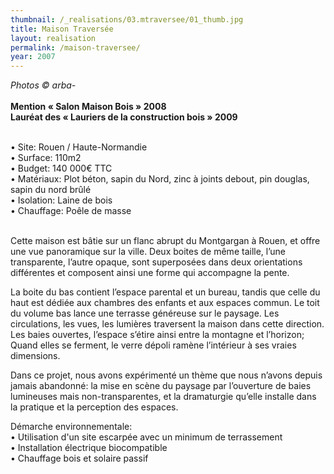```yaml
---
thumbnail: /_realisations/03.mtraversee/01_thumb.jpg
title: Maison Traversée
layout: realisation
permalink: /maison-traversee/
year: 2007
---
```


<i>Photos © arba-</i>
<br><br><B>Mention « Salon Maison Bois » 2008</B>
<br><B>Lauréat des « Lauriers de la construction bois » 2009</B>

<br>&bull; Site: Rouen / Haute-Normandie
<br>&bull; Surface: 110m2
<br>&bull; Budget: 140 000€ TTC
<br>&bull; Matériaux: Plot béton, sapin du Nord, zinc à joints debout, pin douglas, sapin du nord brûlé
<br>&bull; Isolation: Laine de bois
<br>&bull; Chauffage: Poêle de masse

<br>Cette maison est bâtie sur un flanc abrupt du Montgargan à Rouen, et offre une vue panoramique sur la ville. Deux boites de même taille, l’une transparente,	l’autre	opaque,	sont superposées dans deux orientations différentes et composent ainsi une forme qui accompagne la pente.

La boite du bas contient l’espace parental et un bureau, tandis que celle du haut est dédiée aux chambres des enfants et aux espaces commun. Le toit du volume bas lance une terrasse généreuse sur le paysage. Les circulations, les vues, les lumières traversent la maison dans cette direction. Les baies ouvertes, l’espace s’étire ainsi entre la montagne et l’horizon;
Quand elles se ferment, le verre dépoli ramène l’intérieur à ses vraies dimensions.

Dans ce projet, nous avons expérimenté un thème que nous n’avons depuis jamais abandonné: la mise en scène du paysage par l’ouverture de baies lumineuses mais non-transparentes, et la dramaturgie qu’elle installe dans la pratique et la perception des espaces.

Démarche environnementale:
<br>&bull; Utilisation d'un site escarpée avec un minimum de terrassement 
<br>&bull; Installation électrique biocompatible 
<br>&bull; Chauffage bois et solaire passif


